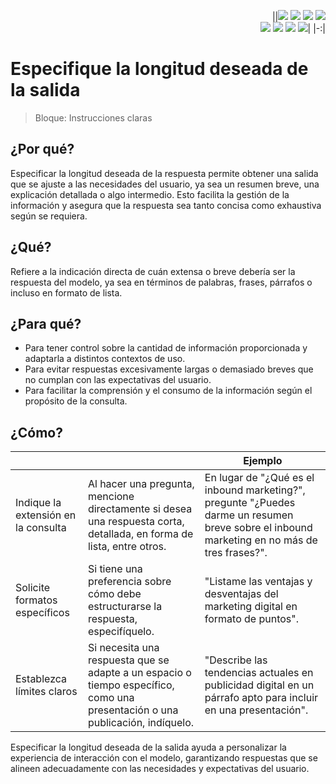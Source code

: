 <div align=right>

||[![](https://img.shields.io/badge/-Inicio-FFF?style=flat&logo=Emlakjet&logoColor=black)](/README.md) [![](https://img.shields.io/badge/-Introducción-FFF?style=flat&logo=abbrobotstudio&logoColor=black)](/documentos/intro.md) [![](https://img.shields.io/badge/-Modelos_de_lenguaje-FFF?style=flat&logo=LiveChat&logoColor=black)](/documentos/LLMs.md) [![](https://img.shields.io/badge/-Panorámica-FFF?style=flat&logo=openstreetmap&logoColor=black)](/documentos/panoramica.md)<br>  [![](https://img.shields.io/badge/-Prompts-FFF?style=flat&logo=Proton&logoColor=black)](/documentos/prompts/README.md) [![](https://img.shields.io/badge/-Ing,_de_prompts-FFF?style=flat&logo=googleearthengine&logoColor=black)](/documentos/ingenieriaDePrompts/README.md) [![](https://img.shields.io/badge/-Patrones-FFF?style=flat&logo=textpattern&logoColor=black)](/documentos/ingenieriaDePrompts/patrones/README.md) [![](https://img.shields.io/badge/-Casos_de_uso-FFF?style=flat&logo=gitbook&logoColor=black)](/documentos/casosDeUso/README.md)|
|-:|

</div>

# Especifique la longitud deseada de la salida

> Bloque: Instrucciones claras

## ¿Por qué?

Especificar la longitud deseada de la respuesta permite obtener una salida que se ajuste a las necesidades del usuario, ya sea un resumen breve, una explicación detallada o algo intermedio. Esto facilita la gestión de la información y asegura que la respuesta sea tanto concisa como exhaustiva según se requiera.

## ¿Qué?

Refiere a la indicación directa de cuán extensa o breve debería ser la respuesta del modelo, ya sea en términos de palabras, frases, párrafos o incluso en formato de lista.

## ¿Para qué?

- Para tener control sobre la cantidad de información proporcionada y adaptarla a distintos contextos de uso.
- Para evitar respuestas excesivamente largas o demasiado breves que no cumplan con las expectativas del usuario.
- Para facilitar la comprensión y el consumo de la información según el propósito de la consulta.

## ¿Cómo?

|||Ejemplo|
|-|-|-|
Indique la extensión en la consulta|Al hacer una pregunta, mencione directamente si desea una respuesta corta, detallada, en forma de lista, entre otros.|En lugar de "¿Qué es el inbound marketing?", pregunte "¿Puedes darme un resumen breve sobre el inbound marketing en no más de tres frases?".
Solicite formatos específicos|Si tiene una preferencia sobre cómo debe estructurarse la respuesta, especifíquelo.|"Listame las ventajas y desventajas del marketing digital en formato de puntos".
Establezca límites claros|Si necesita una respuesta que se adapte a un espacio o tiempo específico, como una presentación o una publicación, indíquelo.|"Describe las tendencias actuales en publicidad digital en un párrafo apto para incluir en una presentación".

Especificar la longitud deseada de la salida ayuda a personalizar la experiencia de interacción con el modelo, garantizando respuestas que se alineen adecuadamente con las necesidades y expectativas del usuario.